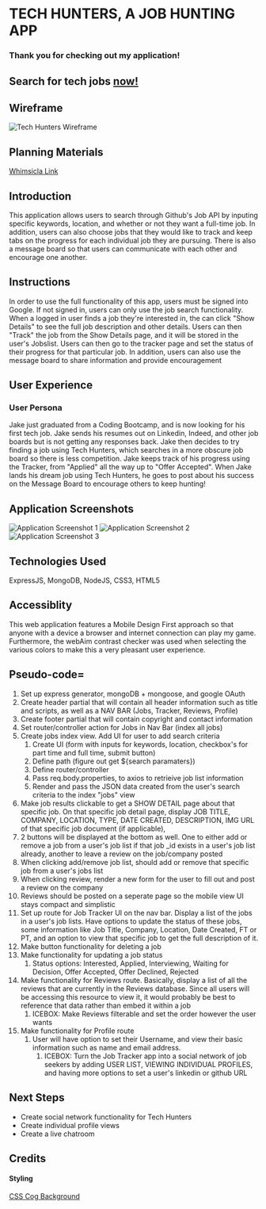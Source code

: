 # TECH HUNTERS, A JOB HUNTING APP
### Thank you for checking out my application!
## Search for tech jobs [now!](https://www.techhunters.info/)
## Wireframe
![Tech Hunters Wireframe](https://i.imgur.com/Wss3fMZ.png)

## Planning Materials
[Whimsicla Link](https://whimsical.com/job-tracker-5qTvCiwQahTBm2ZLGzPu9H)
## Introduction
This application allows users to search through Github's Job API by inputing specific keywords, location, and whether or not they want a full-time job. In addition, users can also choose jobs that they would like to track and keep tabs on the progress for each individual job they are pursuing. There is also a message board so that users can communicate with each other and encourage one another.
## Instructions
In order to use the full functionality of this app, users must be signed into Google. If not signed in, users can only use the job search functionality. When a logged in user finds a job they're interested in, the can click "Show Details" to see the full job description and other details. Users can then "Track" the job from the Show Details page, and it will be stored in the user's Jobslist. Users can then go to the tracker page and set the status of their progress for that particular job. In addition, users can also use the message board to share information and provide encouragement

 ## User Experience
 ### User Persona
 Jake just graduated from a Coding Bootcamp, and is now looking for his first tech job. Jake sends his resumes out on Linkedin, Indeed, and other job boards but is not getting any responses back. Jake then decides to try finding a job using Tech Hunters, which searches in a more obscure job board so there is less competition. Jake keeps track of his progress using the Tracker, from "Applied" all the way up to "Offer Accepted". When Jake lands his dream job using Tech Hunters, he goes to post about his success on the Message Board to encourage others to keep hunting!

## Application Screenshots
![Application Screenshot 1](https://i.imgur.com/F7lvqgy.png)
![Application Screenshot 2](https://i.imgur.com/8MegUfr.png)
![Application Screenshot 3](https://i.imgur.com/z2G2xjQ.png)
## Technologies Used
ExpressJS, MongoDB, NodeJS, CSS3, HTML5
## Accessiblity
This web application features a Mobile Design First approach so that anyone with a device a browser and internet connection can play my game. Furthermore, the webAim contrast checker was used when selecting the various colors to make this a very pleasant user experience.
## Pseudo-code=
1. Set up express generator, mongoDB + mongoose, and google OAuth
2. Create header partial that will contain all header information such as title and scripts, as well as a NAV BAR (Jobs, Tracker, Reviews, Profile)
3. Create footer partial that will contain copyright and contact information
4. Set router/controller action for Jobs in Nav Bar (index all jobs)
5. Create jobs index view. Add UI for user to add search criteria
    1. Create UI (form with inputs for keywords, location, checkbox's for part time and full time, submit button)
    2. Define path (figure out get ${search paramaters})
    3. Define router/controller
    4. Pass req.body.properties, to axios to retrieive job list information
    5. Render and pass the JSON data created from the user's search criteria to the index "jobs" view
6. Make job results clickable to get a SHOW DETAIL page about that specific job. On that specific job detail page, display JOB TITLE, COMPANY, LOCATION, TYPE, DATE CREATED, DESCRIPTION, IMG URL of that specific job document (if applicable), 
7. 2 buttons will be displayed at the bottom as well. One to either add or remove a job from a user's job list if that job _id exists in a user's job list already, another to leave a review on the job/company posted
8. When clicking add/remove job list, should add or remove that specific job from a user's jobs list
9. When clicking review, render a new form for the user to fill out and post a review on the company
10. Reviews should be posted on a seperate page so the mobile view UI stays compact and simplistic
11. Set up route for Job Tracker UI on the nav bar. Display a list of the jobs in a user's job lists. Have options to update the status of these jobs, some information like Job Title, Company, Location, Date Created, FT or PT, and an option to view that specific job to get the full description of it.
12. Make button functionality for deleting a job
13. Make functionality for updating a job status
    1. Status options: Interested, Applied, Interviewing, Waiting for Decision, Offer Accepted, Offer Declined, Rejected
14. Make functionality for Reviews route. Basically, display a list of all the reviews that are currently in the Reviews database. Since all users will be accessing this resource to view it, it would probably be best to reference that data rather than embed it within a job
    1. ICEBOX: Make Reviews filterable and set the order however the user wants
15. Make functionality for Profile route 
    1. User will have option to set their Username, and view their basic information such as name and email address.
        1. ICEBOX: Turn the Job Tracker app into a social network of job seekers by adding USER LIST, VIEWING INDIVIDUAL PROFILES, and having more options to set a user's linkedin or github URL


## Next Steps
- Create social network functionality for Tech Hunters
- Create individual profile views
- Create a live chatroom


## Credits

#### Styling
[CSS Cog Background](heropatterns.com)


